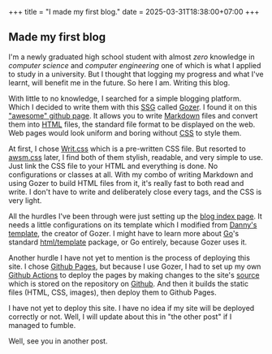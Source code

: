 +++
title = "I made my first blog."
date = 2025-03-31T18:38:00+07:00
+++

## Made my first blog
I'm a newly graduated high school student with almost *zero* knowledge in *computer science* and *computer engineering* one of which is what I applied to study in a university.
But I thought that logging my progress and what I've learnt, will benefit me in the future. So here I am. Writing this blog.

With little to no knowledge, I searched for a simple blogging platform. Which I decided to write them with this [SSG](https://developer.mozilla.org/en-US/docs/Glossary/SSG) called [Gozer](https://git.sr.ht/~dvko/gozer). I found it on this ["awesome" github page](https://github.com/myles/awesome-static-generators). It allows you to write [Markdown](https://spec.commonmark.org/0.31.2/#what-is-markdown-) files and convert them into [HTML](https://html.spec.whatwg.org/multipage/introduction.html#background) files, the standard file format to be displayed on the web. Web pages would look uniform and boring without [CSS](https://developer.mozilla.org/en-US/docs/Web/CSS) to style them.

At first, I chose [Writ.css](http://writ.cmcenroe.me/) which is a pre-written CSS file. But resorted to [awsm.css](https://igoradamenko.com/awsm.css/v2/) later, I find both of them stylish, readable, and very simple to use. Just link the CSS file to your HTML and everything is done. No configurations or classes at all. With my combo of writing Markdown and using Gozer to build HTML files from it, it's really fast to both read and write. I don't have to write and deliberately close every tags, and the CSS is very light.

All the hurdles I've been through were just setting up the [blog index page](/blog). It needs a little configurations on its template which I modified from [Danny's template](https://git.sr.ht/~dvko/dannyvankooten.com/tree/main/item/templates/blog.html), the creator of Gozer. I might have to learn more about [Go](https://go.dev/)'s standard [html/template](https://pkg.go.dev/text/template#hdr-Actions) package, or Go entirely, because Gozer uses it.

Another hurdle I have not yet to mention is the process of deploying this site. I chose [Github Pages](https://pages.github.com/), but because I use Gozer, I had to set up my own [Github Actions](https://github.com/features/actions) to deploy the pages by making changes to the site's [source](https://github.com/SaraNotNaras/SaraNotNaras.github.io) which is stored on the repository on [Github](https://github.com/about). And then it builds the static files (HTML, CSS, images), then deploy them to Github Pages.

I have not yet to deploy this site. I have no idea if my site will be deployed correctly or not. Well, I will update about this in "the other post" if I managed to fumble.

Well, see you in another post.
